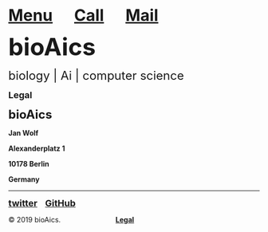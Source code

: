 <strong><font size="6"><a href="https://bioaics.github.io">Menu</a></font></strong>&nbsp;&nbsp;&nbsp;&nbsp;&nbsp;&nbsp;&nbsp;&nbsp;&nbsp;&nbsp;
<strong><font size="6"><a href="tel:+31685842325">Call</a></font></strong>&nbsp;&nbsp;&nbsp;&nbsp;&nbsp;&nbsp;&nbsp;&nbsp;&nbsp;&nbsp;
<strong><font size="6"><a href="mailto:bioaics.x@gmail.com">Mail</a></font></strong>

<p><strong><font size="7">bioAics</font></strong><p>
<p><font size="5">biology | Ai | computer science</font></p>
<p><strong><font size="4">Legal</font></strong></P>
<p><strong><font size="5">bioAics</font></strong></P>
<p><strong>Jan Wolf</strong></P>
<p><strong>Alexanderplatz 1</strong></P>
<p><strong>10178 Berlin</strong></P>
<p><strong>Germany</strong></P>
<hr>
<p><strong><font size="4"><a href="https://twitter.com/bioAics">twitter</a></font></strong>&nbsp;&nbsp;&nbsp;
<strong><font size="4"><a href="https://github.com/bioaics">GitHub</a></font></strong></P>
© 2019 bioAics.&nbsp;&nbsp;&nbsp;&nbsp;&nbsp;&nbsp;&nbsp;&nbsp;&nbsp;&nbsp;&nbsp;&nbsp;&nbsp;&nbsp;&nbsp;&nbsp;&nbsp;&nbsp;&nbsp;&nbsp;&nbsp;&nbsp;&nbsp;&nbsp;&nbsp;&nbsp;&nbsp;&nbsp;<strong><a href="https://bioaics.github.io/legal">Legal</a></strong>
